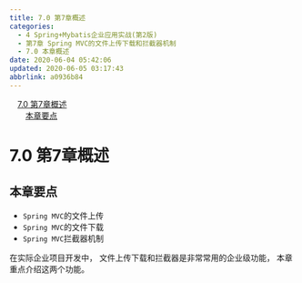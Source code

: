 ```yaml
---
title: 7.0 第7章概述
categories: 
  - 4 Spring+Mybatis企业应用实战(第2版)
  - 第7章 Spring MVC的文件上传下载和拦截器机制
  - 7.0 本章概述
date: 2020-06-04 05:42:06
updated: 2020-06-05 03:17:43
abbrlink: a0936b84
---
```

<div id='my_toc'><a href="/JavaReadingNotes/a0936b84/#7-0-第7章概述" class="header_1">7.0 第7章概述</a>&nbsp;<br><a href="/JavaReadingNotes/a0936b84/#本章要点" class="header_2">本章要点</a>&nbsp;<br></div>
<style>.header_1{margin-left: 1em;}.header_2{margin-left: 2em;}.header_3{margin-left: 3em;}.header_4{margin-left: 4em;}.header_5{margin-left: 5em;}.header_6{margin-left: 6em;}</style>
<!--more-->
<script>if (navigator.platform.search('arm')==-1){document.getElementById('my_toc').style.display = 'none';}var e,p = document.getElementsByTagName('p');while (p.length>0) {e = p[0];e.parentElement.removeChild(e);}</script>

<!--end-->
# 7.0 第7章概述
## 本章要点
- `Spring MVC`的文件上传
- `Spring MVC`的文件下载
- `Spring MVC`拦截器机制

在实际企业项目开发中， 文件上传下载和拦截器是非常常用的企业级功能， 本章重点介绍这两个功能。
